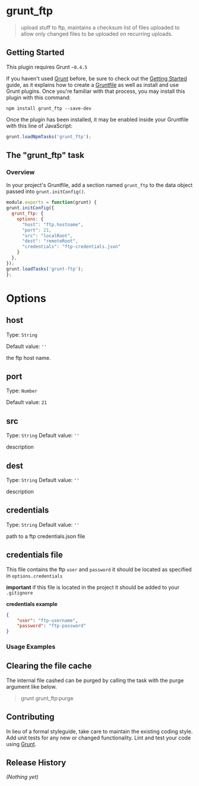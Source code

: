 # grunt_ftp

> upload stuff to ftp, maintains a checksum list of files uploaded to allow only changed files to be uploaded on recurring uploads. 

## Getting Started
This plugin requires Grunt `~0.4.5`

If you haven't used [Grunt](http://gruntjs.com/) before, be sure to check out the [Getting Started](http://gruntjs.com/getting-started) guide, as it explains how to create a [Gruntfile](http://gruntjs.com/sample-gruntfile) as well as install and use Grunt plugins. Once you're familiar with that process, you may install this plugin with this command:

```shell
npm install grunt_ftp --save-dev
```

Once the plugin has been installed, it may be enabled inside your Gruntfile with this line of JavaScript:

```js
grunt.loadNpmTasks('grunt_ftp');
```

## The "grunt_ftp" task

### Overview
In your project's Gruntfile, add a section named `grunt_ftp` to the data object passed into `grunt.initConfig()`.

```js
module.exports = function(grunt) {
grunt.initConfig({
  grunt_ftp: {
    options: {
      "host": "ftp.hostname",
      "port": 21,
      "src": "localRoot",
      "dest": "remoteRoot",
      "credentials": "ftp-credentials.json"
    }
  },
});
grunt.loadTasks('grunt-ftp');
};
```



# Options

## host
Type: `String`

Default value: `''`

the ftp host name.

## port
Type: `Number`

Default value: `21`


## src
Type: `String`
Default value: `''`

description

## dest
Type: `String`
Default value: `''`

description


## credentials

Type: `String`
Default value: `''`

path to a ftp credentials.json file

## credentials file

This file contains the ftp `user` and `password` it should be located as specified in `options.credentials`

**important** if this file is located in the project it should be added to your `.gitignore` 

**credentials example**

```json
{
    "user": "ftp-username",
    "password": "ftp-password"
}
```


### Usage Examples


## Clearing the file cache
The internal file cashed can be purged by calling the task with the purge argument like below.

> grunt grunt_ftp:purge 


## Contributing
In lieu of a formal styleguide, take care to maintain the existing coding style. Add unit tests for any new or changed functionality. Lint and test your code using [Grunt](http://gruntjs.com/).

## Release History
_(Nothing yet)_

